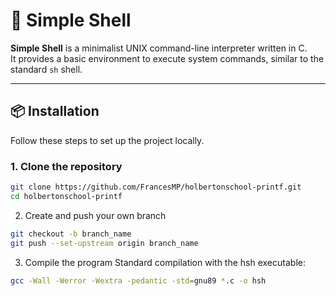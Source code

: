 # 🐚 Simple Shell

**Simple Shell** is a minimalist UNIX command-line interpreter written in C.  
It provides a basic environment to execute system commands, similar to the standard `sh` shell.

---

## 📦 Installation

Follow these steps to set up the project locally.

### 1. Clone the repository
```bash
git clone https://github.com/FrancesMP/holbertonschool-printf.git
cd holbertonschool-printf
```
2. Create and push your own branch
```bash
git checkout -b branch_name
git push --set-upstream origin branch_name
```
3. Compile the program
Standard compilation with the hsh executable:
```bash
gcc -Wall -Werror -Wextra -pedantic -std=gnu89 *.c -o hsh
```